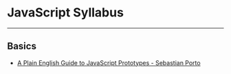 JavaScript Syllabus
===================
---

Basics
------

* [A Plain English Guide to JavaScript Prototypes - Sebastian Porto](http://sporto.github.io/blog/2013/02/22/a-plain-english-guide-to-javascript-prototypes/)